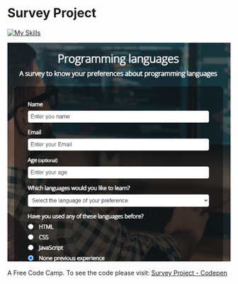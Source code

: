 # Survey Project
[![My Skills](https://skillicons.dev/icons?i=,html,css,react)](https://skillicons.dev)

![An image about the project](https://github.com/CarlosMayo1/survey-form-project/blob/master/img/survey-page.PNG)

A Free Code Camp. To see the code please visit: [Survey Project - Codepen](https://codepen.io/CarlosMayo1/pen/eYGOg)
